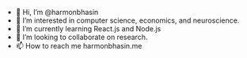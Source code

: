 - 👋 Hi, I’m @harmonbhasin
- 👀 I’m interested in computer science, economics, and neuroscience.
- 🌱 I’m currently learning React.js and Node.js
- 💞️ I’m looking to collaborate on research.
- 📫 How to reach me harmonbhasin.me

<!---
harmonbhasin/harmonbhasin is a ✨ special ✨ repository because its `README.md` (this file) appears on your GitHub profile.
You can click the Preview link to take a look at your changes.
--->
